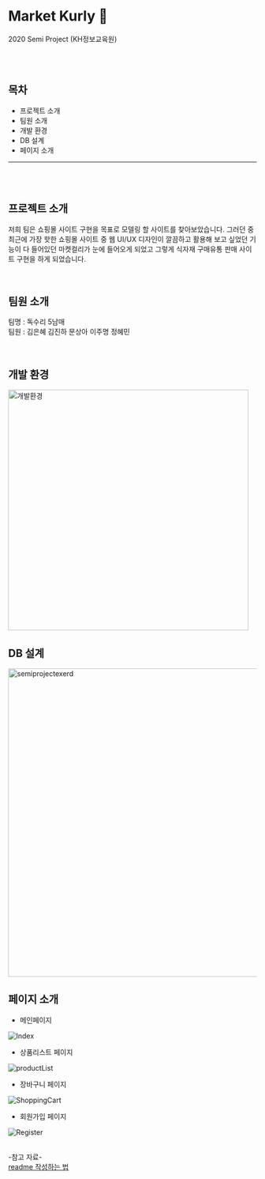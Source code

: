 # Market Kurly 🛒
2020 Semi Project (KH정보교육원)

<br/>
<br/>

## 목차
- 프로젝트 소개
- 팀원 소개
- 개발 환경
- DB 설계
- 페이지 소개

-------------

<br/>
<br/>

## 프로젝트 소개
저희 팀은 쇼핑몰 사이트 구현을 목표로 모델링 할 사이트를 찾아보았습니다. 
그러던 중 최근에 가장 핫한 쇼핑몰 사이트 중 웹 UI/UX 디자인이 깔끔하고
활용해 보고 싶었던 기능이 다 들어있던 마켓컬리가 눈에 들어오게 되었고 
그렇게 식자재 구매유통 판매 사이트 구현을 하게 되었습니다.

<br/>

## 팀원 소개
팀명 : 독수리 5남매 <br/>
팀원 : 김은혜 김진하 문상아 이주명 정혜민

<br/>

## 개발 환경
<img width="487" alt="개발환경" src="https://user-images.githubusercontent.com/51870028/92546447-8aba5800-f28d-11ea-8c79-db4b9cd01ba5.PNG">

<br/>

## DB 설계
<img width="624" alt="semiprojectexerd" src="https://user-images.githubusercontent.com/51870028/92545488-3a41fb00-f28b-11ea-839f-79e188672071.png">

<br/>

## 페이지 소개
- 메인페이지
<img alt="Index" src="https://user-images.githubusercontent.com/51870028/92546929-b5f17700-f28e-11ea-8864-7653684e25fa.png">

- 상품리스트 페이지
<img alt="productList" src="https://user-images.githubusercontent.com/51870028/92547242-6a8b9880-f28f-11ea-8625-edaedaa91f8b.png">

- 장바구니 페이지
<img alt="ShoppingCart" src="https://user-images.githubusercontent.com/51870028/92547397-c1916d80-f28f-11ea-9310-745188b23b4a.png">

- 회원가입 페이지
<img alt="Register" src="https://user-images.githubusercontent.com/66661653/92554617-babf2680-f2a0-11ea-9efe-0b39d715d964.png">


<br/>
<br/>

-참고 자료- <br/>
<a href="https://m.blog.naver.com/jooeun0502/221956294941">readme 작성하는 법</a>
